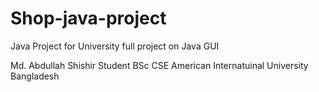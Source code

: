 # Shop-java-project
Java Project for University 
full project on Java GUI

Md. Abdullah Shishir
Student BSc CSE
American Internatuinal University Bangladesh

